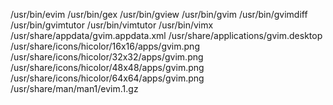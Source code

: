 /usr/bin/evim
/usr/bin/gex
/usr/bin/gview
/usr/bin/gvim
/usr/bin/gvimdiff
/usr/bin/gvimtutor
/usr/bin/vimtutor
/usr/bin/vimx
/usr/share/appdata/gvim.appdata.xml
/usr/share/applications/gvim.desktop
/usr/share/icons/hicolor/16x16/apps/gvim.png
/usr/share/icons/hicolor/32x32/apps/gvim.png
/usr/share/icons/hicolor/48x48/apps/gvim.png
/usr/share/icons/hicolor/64x64/apps/gvim.png
/usr/share/man/man1/evim.1.gz
